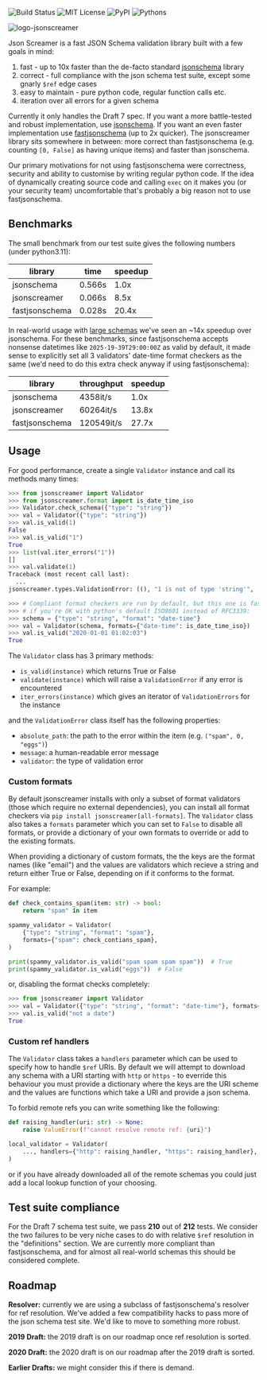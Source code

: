 ![Build Status](https://github.com/SuadeLabs/jsonscreamer/actions/workflows/ci-pipeline.yml/badge.svg)
![MIT License](https://img.shields.io/badge/LICENSE-MIT-yellow.svg)
![PyPI](https://img.shields.io/pypi/v/jsonscreamer.svg)
![Pythons](https://img.shields.io/pypi/pyversions/jsonscreamer.svg)

![logo-jsonscreamer](https://repository-images.githubusercontent.com/979927857/0a75e558-981a-4d73-8f11-f35f0492e6fe)

Json Screamer is a fast JSON Schema validation library built with a few goals in mind:

1. fast - up to 10x faster than the de-facto standard [jsonschema](https://github.com/python-jsonschema/jsonschema) library
2. correct - full compliance with the json schema test suite, except some gnarly `$ref` edge cases
3. easy to maintain - pure python code, regular function calls etc.
4. iteration over all errors for a given schema

Currently it only handles the Draft 7 spec. If you want a more battle-tested and robust implementation, use [jsonschema](https://github.com/python-jsonschema/jsonschema). If you want an even faster implementation use [fastjsonschema](https://github.com/horejsek/python-fastjsonschema) (up to 2x quicker). The jsonscreamer library sits somewhere in between: more correct than fastjsonschema (e.g. counting `[0, False]` as having unique items) and faster than jsonschema.

Our primary motivations for not using fastjsonschema were correctness, security and ability to customise by writing regular python code. If the idea of dynamically creating source code and calling `exec` on it makes you (or your security team) uncomfortable that's probably a big reason not to use fastjsonschema.


## Benchmarks

The small benchmark from our test suite gives the following numbers (under python3.11):

| library | time | speedup |
| --- | --- | --- |
| jsonschema | 0.566s | 1.0x |
| jsonscreamer | 0.066s | 8.5x |
| fastjsonschema | 0.028s | 20.4x |

In real-world usage with [large schemas](https://github.com/SuadeLabs/fire/blob/master/schemas/account.json) we've seen an ~14x speedup over jsonschema. For these benchmarks, since fastjsonschema accepts nonsense datetimes like `2025-19-39T29:00:00Z` as valid by default, it made sense to explicitly set all 3 validators' date-time format checkers as the same (we'd need to do this extra check anyway if using fastjsonschema):

| library | throughput | speedup |
| --- | --- | --- |
| jsonschema | 4358it/s | 1.0x |
| jsonscreamer | 60264it/s| 13.8x |
| fastjsonschema | 120549it/s | 27.7x |


## Usage

For good performance, create a single `Validator` instance and call its methods many times:

```python
>>> from jsonscreamer import Validator
>>> from jsonscreamer.format import is_date_time_iso
>>> Validator.check_schema({"type": "string"})
>>> val = Validator({"type": "string"})
>>> val.is_valid(1)
False
>>> val.is_valid("1")
True
>>> list(val.iter_errors("1"))
[]
>>> val.validate(1)
Traceback (most recent call last):
  ...
jsonscreamer.types.ValidationError: ((), "1 is not of type 'string'", 'type')

>>> # Compliant format checkers are run by default, but this one is faster
>>> # if you're OK with python's default ISO8601 instead of RFC3339:
>>> schema = {"type": "string", "format": "date-time"}
>>> val = Validator(schema, formats={"date-time": is_date_time_iso})
>>> val.is_valid("2020-01-01 01:02:03")
True

```

The `Validator` class has 3 primary methods:

- `is_valid(instance)` which returns True or False
- `validate(instance)` which will raise a `ValidationError` if any error is encountered
- `iter_errors(instance)` which gives an iterator of `ValidationErrors` for the instance

and the `ValidationError` class itself has the following properties:

- `absolute_path`: the path to the error within the item (e.g. `("spam", 0, "eggs")`)
- `message`: a human-readable error message
- `validator`: the type of validation error


### Custom formats

By default jsonscreamer installs with only a subset of format validators (those which require no external dependencies), you can install all format checkers via `pip install jsonscreamer[all-formats]`. The `Validator` class also takes a `formats` parameter which you can set to `False` to disable all formats, or provide a dictionary of your own formats to override or add to the existing formats.

When providing a dictionary of custom formats, the the keys are the format names (like "email") and the values are validators which recieve a string and return either True or False, depending on if it conforms to the format.

For example:

```python
def check_contains_spam(item: str) -> bool:
    return "spam" in item

spammy_validator = Validator(
    {"type": "string", "format": "spam"},
    formats={"spam": check_contians_spam},
)

print(spammy_validator.is_valid("spam spam spam spam"))  # True
print(spammy_validator.is_valid("eggs"))  # False
```

or, disabling the format checks completely:

```python
>>> from jsonscreamer import Validator
>>> val = Validator({"type": "string", "format": "date-time"}, formats=False)
>>> val.is_valid("not a date")
True

```

### Custom ref handlers

The `Validator` class takes a `handlers` parameter which can be used to specify how to handle `$ref` URIs.
By default we will attempt to download any schema with a URI starting with `http` or `https` - to everride this behaviour you must provide a dictionary where the keys are the URI scheme and the values are functions which take a URI and provide a json schema.

To forbid remote refs you can write something like the following:

```python
def raising_handler(uri: str) -> None:
    raise ValueError(f"cannot resolve remote ref: {uri}")

local_validator = Validator(
    ..., handlers={"http": raising_handler, "https": raising_handler},
)
```

or if you have already downloaded all of the remote schemas you could just add a local lookup function of your choosing.


## Test suite compliance

For the Draft 7 schema test suite, we pass **210** out of **212** tests. We consider the two failures to be very niche cases to do with relative `$ref` resolution in the "definitions" section. We are currently more compliant than fastjsonschema, and for almost all real-world schemas this should be considered complete.


## Roadmap

**Resolver:** currently we are using a subclass of fastjsonschema's resolver for ref resolution. We've added a few compatibility hacks to pass more of the json schema test site. We'd like to move to something more robust.

**2019 Draft:** the 2019 draft is on our roadmap once ref resolution is sorted.

**2020 Draft:** the 2020 draft is on our roadmap after the 2019 draft is sorted.

**Earlier Drafts:** we might consider this if there is demand.
